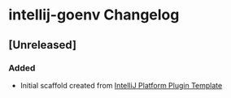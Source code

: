 <!-- Keep a Changelog guide -> https://keepachangelog.com -->

# intellij-goenv Changelog

## [Unreleased]
### Added
- Initial scaffold created from [IntelliJ Platform Plugin Template](https://github.com/JetBrains/intellij-platform-plugin-template)
